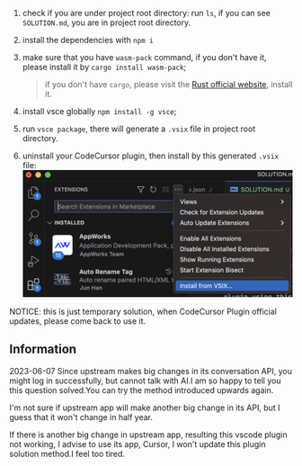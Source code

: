 1. check if you are under project root directory:
run `ls`, if you can see `SOLUTION.md`, you are in project root directory.


2. install the dependencies with `npm i`


3. make sure that you have `wasm-pack` command,
if you don't have it, please install it by `cargo install wasm-pack`;
    > if you don't have `cargo`, please visit the [Rust official website](https://www.rust-lang.org/zh-CN/tools/install), install it.

4. install vsce globally `npm install -g vsce`;
5. run `vsce package`, there will generate a `.vsix` file in project root directory.
6. uninstall your CodeCursor plugin,  then install by this generated `.vsix` file:
    ![](./install_from_visx.png)


NOTICE:
this is just temporary solution, when CodeCursor Plugin official updates, please come back to use it.

## Information
2023-06-07 
Since upstream makes big changes in its conversation API, you might log in successfully, but cannot talk with AI.I am so happy to tell you this question solved.You can try the method introduced upwards again.

I'm not sure if upstream app will make another big change in its API, but I guess
that it won't change in half year.

If there is another big change in upstream app, resulting this vscode plugin not working,
I advise to use its app, Cursor, I won't update this plugin solution method.I feel too tired.